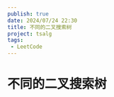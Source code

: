 ```yaml
---
publish: true
date: 2024/07/24 22:30
title: 不同的二叉搜索树
project: tsalg
tags:
 - LeetCode
---
```


# 不同的二叉搜索树
